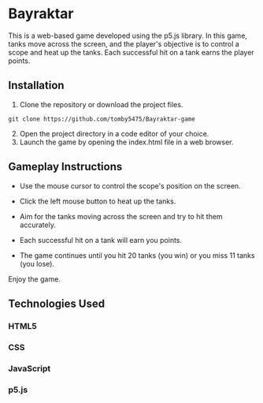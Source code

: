 # **Bayraktar**

This is a web-based game developed using the p5.js library. In this game, tanks move across the screen, and the player's objective is to control a scope and heat up the tanks. Each successful hit on a tank earns the player points.

## Installation

1. Clone the repository or download the project files.

`git clone https://github.com/tomby5475/Bayraktar-game`

2. Open the project directory in a code editor of your choice.
3. Launch the game by opening the index.html file in a web browser.

## Gameplay Instructions

- Use the mouse cursor to control the scope's position on the screen.

- Click the left mouse button to heat up the tanks.

- Aim for the tanks moving across the screen and try to hit them accurately.

- Each successful hit on a tank will earn you points.

- The game continues until you hit 20 tanks (you win) or you miss 11 tanks (you lose).

Enjoy the game.

## Technologies Used

### HTML5
### CSS
### JavaScript
### p5.js